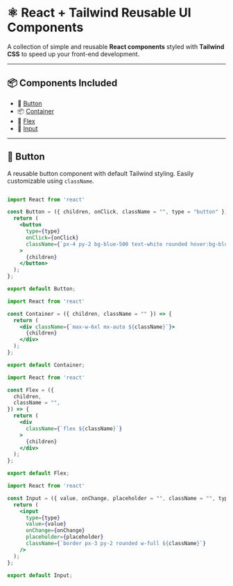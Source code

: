 # ⚛️ React + Tailwind Reusable UI Components

A collection of simple and reusable **React components** styled with **Tailwind CSS** to speed up your front-end development.

---

## 📦 Components Included

- 🔘 [Button](#-button)
- 📦 [Container](#-container)
- 🧱 [Flex](#-flex)
- 📝 [Input](#-input)

---

## 🔘 Button

A reusable button component with default Tailwind styling. Easily customizable using `className`.


```jsx

import React from 'react'

const Button = ({ children, onClick, className = "", type = "button" }) => {
  return (
    <button
      type={type}
      onClick={onClick}
      className={`px-4 py-2 bg-blue-500 text-white rounded hover:bg-blue-600 ${className}`}
    >
      {children}
    </button>
  );
};

export default Button;

import React from 'react'

const Container = ({ children, className = "" }) => {
  return (
    <div className={`max-w-6xl mx-auto ${className}`}>
      {children}
    </div>
  );
};

export default Container;

import React from 'react'

const Flex = ({
  children,
  className = "",
}) => {
  return (
    <div
      className={`flex ${className}`}
    >
      {children}
    </div>
  );
};

export default Flex;

import React from 'react'

const Input = ({ value, onChange, placeholder = "", className = "", type = "text" }) => {
  return (
    <input
      type={type}
      value={value}
      onChange={onChange}
      placeholder={placeholder}
      className={`border px-3 py-2 rounded w-full ${className}`}
    />
  );
};

export default Input;

